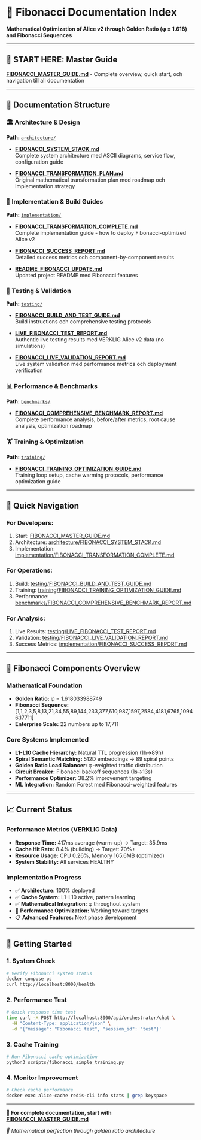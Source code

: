 # 🧮 Fibonacci Documentation Index

**Mathematical Optimization of Alice v2 through Golden Ratio (φ = 1.618) and Fibonacci Sequences**

---

## 📖 START HERE: Master Guide
**[FIBONACCI_MASTER_GUIDE.md](FIBONACCI_MASTER_GUIDE.md)** - Complete overview, quick start, och navigation till all documentation

---

## 📂 Documentation Structure

### 🏛️ Architecture & Design
**Path:** [`architecture/`](architecture/)

- **[FIBONACCI_SYSTEM_STACK.md](architecture/FIBONACCI_SYSTEM_STACK.md)**  
  Complete system architecture med ASCII diagrams, service flow, configuration guide

- **[FIBONACCI_TRANSFORMATION_PLAN.md](architecture/FIBONACCI_TRANSFORMATION_PLAN.md)**  
  Original mathematical transformation plan med roadmap och implementation strategy

### 🚀 Implementation & Build Guides  
**Path:** [`implementation/`](implementation/)

- **[FIBONACCI_TRANSFORMATION_COMPLETE.md](implementation/FIBONACCI_TRANSFORMATION_COMPLETE.md)**  
  Complete implementation guide - how to deploy Fibonacci-optimized Alice v2

- **[FIBONACCI_SUCCESS_REPORT.md](implementation/FIBONACCI_SUCCESS_REPORT.md)**  
  Detailed success metrics och component-by-component results

- **[README_FIBONACCI_UPDATE.md](implementation/README_FIBONACCI_UPDATE.md)**  
  Updated project README med Fibonacci features

### 🧪 Testing & Validation
**Path:** [`testing/`](testing/)

- **[FIBONACCI_BUILD_AND_TEST_GUIDE.md](testing/FIBONACCI_BUILD_AND_TEST_GUIDE.md)**  
  Build instructions och comprehensive testing protocols

- **[LIVE_FIBONACCI_TEST_REPORT.md](testing/LIVE_FIBONACCI_TEST_REPORT.md)**  
  Authentic live testing results med VERKLIG Alice v2 data (no simulations)

- **[FIBONACCI_LIVE_VALIDATION_REPORT.md](testing/FIBONACCI_LIVE_VALIDATION_REPORT.md)**  
  Live system validation med performance metrics och deployment verification

### 📊 Performance & Benchmarks
**Path:** [`benchmarks/`](benchmarks/)

- **[FIBONACCI_COMPREHENSIVE_BENCHMARK_REPORT.md](benchmarks/FIBONACCI_COMPREHENSIVE_BENCHMARK_REPORT.md)**  
  Complete performance analysis, before/after metrics, root cause analysis, optimization roadmap

### 🏋️ Training & Optimization
**Path:** [`training/`](training/)

- **[FIBONACCI_TRAINING_OPTIMIZATION_GUIDE.md](training/FIBONACCI_TRAINING_OPTIMIZATION_GUIDE.md)**  
  Training loop setup, cache warming protocols, performance optimization guide

---

## 🎯 Quick Navigation

### **For Developers:**
1. Start: [FIBONACCI_MASTER_GUIDE.md](FIBONACCI_MASTER_GUIDE.md)
2. Architecture: [architecture/FIBONACCI_SYSTEM_STACK.md](architecture/FIBONACCI_SYSTEM_STACK.md) 
3. Implementation: [implementation/FIBONACCI_TRANSFORMATION_COMPLETE.md](implementation/FIBONACCI_TRANSFORMATION_COMPLETE.md)

### **For Operations:**
1. Build: [testing/FIBONACCI_BUILD_AND_TEST_GUIDE.md](testing/FIBONACCI_BUILD_AND_TEST_GUIDE.md)
2. Training: [training/FIBONACCI_TRAINING_OPTIMIZATION_GUIDE.md](training/FIBONACCI_TRAINING_OPTIMIZATION_GUIDE.md)
3. Performance: [benchmarks/FIBONACCI_COMPREHENSIVE_BENCHMARK_REPORT.md](benchmarks/FIBONACCI_COMPREHENSIVE_BENCHMARK_REPORT.md)

### **For Analysis:**
1. Live Results: [testing/LIVE_FIBONACCI_TEST_REPORT.md](testing/LIVE_FIBONACCI_TEST_REPORT.md)
2. Validation: [testing/FIBONACCI_LIVE_VALIDATION_REPORT.md](testing/FIBONACCI_LIVE_VALIDATION_REPORT.md) 
3. Success Metrics: [implementation/FIBONACCI_SUCCESS_REPORT.md](implementation/FIBONACCI_SUCCESS_REPORT.md)

---

## 🧮 Fibonacci Components Overview

### **Mathematical Foundation**
- **Golden Ratio:** φ = 1.618033988749 
- **Fibonacci Sequence:** [1,1,2,3,5,8,13,21,34,55,89,144,233,377,610,987,1597,2584,4181,6765,10946,17711]
- **Enterprise Scale:** 22 numbers up to 17,711

### **Core Systems Implemented**
- **L1-L10 Cache Hierarchy:** Natural TTL progression (1h→89h)
- **Spiral Semantic Matching:** 512D embeddings → 89 spiral points
- **Golden Ratio Load Balancer:** φ-weighted traffic distribution  
- **Circuit Breaker:** Fibonacci backoff sequences (1s→13s)
- **Performance Optimizer:** 38.2% improvement targeting
- **ML Integration:** Random Forest med Fibonacci-weighted features

---

## 📈 Current Status

### **Performance Metrics (VERKLIG Data)**
- **Response Time:** 417ms average (warm-up) → Target: 35.9ms  
- **Cache Hit Rate:** 8.4% (building) → Target: 70%+
- **Resource Usage:** CPU 0.26%, Memory 165.6MB (optimized)
- **System Stability:** All services HEALTHY

### **Implementation Progress** 
- ✅ **Architecture:** 100% deployed
- ✅ **Cache System:** L1-L10 active, pattern learning
- ✅ **Mathematical Integration:** φ throughout system
- 🔄 **Performance Optimization:** Working toward targets
- 📋 **Advanced Features:** Next phase development

---

## 🚀 Getting Started

### **1. System Check**
```bash
# Verify Fibonacci system status
docker compose ps
curl http://localhost:8000/health
```

### **2. Performance Test**
```bash  
# Quick response time test
time curl -X POST http://localhost:8000/api/orchestrator/chat \
  -H "Content-Type: application/json" \
  -d '{"message": "Fibonacci test", "session_id": "test"}'
```

### **3. Cache Training**
```bash
# Run Fibonacci cache optimization
python3 scripts/fibonacci_simple_training.py
```

### **4. Monitor Improvement** 
```bash
# Check cache performance
docker exec alice-cache redis-cli info stats | grep keyspace
```

---

**📖 For complete documentation, start with [FIBONACCI_MASTER_GUIDE.md](FIBONACCI_MASTER_GUIDE.md)**

*🧮 Mathematical perfection through golden ratio architecture*